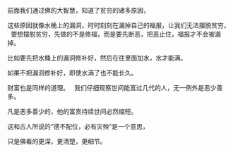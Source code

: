 前面我们通过佛的大智慧，知道了贫穷的诸多原因，

这些原因就像水桶上的漏洞，时时刻刻在漏掉自己的福报，让我们无法摆脱贫穷，
&nbsp;
要想摆脱贫穷，先做的不是修福，而是要先断恶，把恶止住，福报才不会被漏掉。

比如要先把水桶上的漏洞修补好，然后在往里面加水，水才能满。

如果不把漏洞修补好，即使水满了也不能长久。

财富也是同样的道理。
&nbsp;
我们仔细观察世间能富过几代的人，无一例外是恶少善多。

凡是恶多善少的，他的富贵持续世间必然缩短。

这和古人所说的“德不配位，必有灾殃”是一个意思，

只是佛看的更深，更清楚，更细节。
